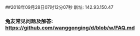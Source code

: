 ##2018年09月28日07时12分07秒 新址: 142.93.150.47
### 兔友常见问题及解答: https://github.com/wanggonging/d/blob/w/FAQ.md
